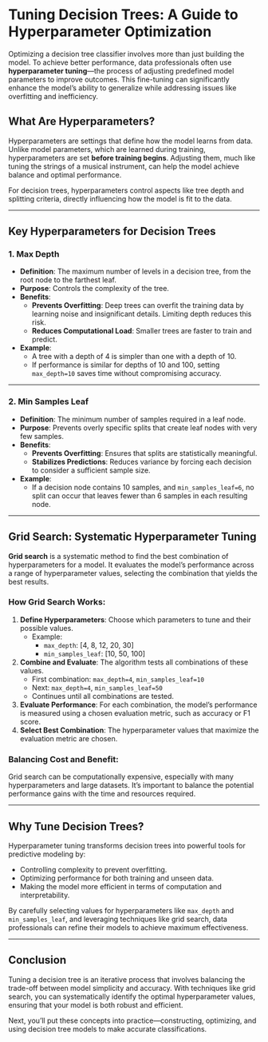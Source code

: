 # Tuning Decision Trees: A Guide to Hyperparameter Optimization

Optimizing a decision tree classifier involves more than just building the model. To achieve better performance, data professionals often use **hyperparameter tuning**—the process of adjusting predefined model parameters to improve outcomes. This fine-tuning can significantly enhance the model’s ability to generalize while addressing issues like overfitting and inefficiency.

## What Are Hyperparameters?

Hyperparameters are settings that define how the model learns from data. Unlike model parameters, which are learned during training, hyperparameters are set **before training begins**. Adjusting them, much like tuning the strings of a musical instrument, can help the model achieve balance and optimal performance.

For decision trees, hyperparameters control aspects like tree depth and splitting criteria, directly influencing how the model is fit to the data.

---

## Key Hyperparameters for Decision Trees

### 1. **Max Depth**
- **Definition**: The maximum number of levels in a decision tree, from the root node to the farthest leaf.
- **Purpose**: Controls the complexity of the tree.
- **Benefits**:
  - **Prevents Overfitting**: Deep trees can overfit the training data by learning noise and insignificant details. Limiting depth reduces this risk.
  - **Reduces Computational Load**: Smaller trees are faster to train and predict.
- **Example**:
  - A tree with a depth of 4 is simpler than one with a depth of 10.
  - If performance is similar for depths of 10 and 100, setting `max_depth=10` saves time without compromising accuracy.

---

### 2. **Min Samples Leaf**
- **Definition**: The minimum number of samples required in a leaf node.
- **Purpose**: Prevents overly specific splits that create leaf nodes with very few samples.
- **Benefits**:
  - **Prevents Overfitting**: Ensures that splits are statistically meaningful.
  - **Stabilizes Predictions**: Reduces variance by forcing each decision to consider a sufficient sample size.
- **Example**:
  - If a decision node contains 10 samples, and `min_samples_leaf=6`, no split can occur that leaves fewer than 6 samples in each resulting node.

---

## Grid Search: Systematic Hyperparameter Tuning

**Grid search** is a systematic method to find the best combination of hyperparameters for a model. It evaluates the model’s performance across a range of hyperparameter values, selecting the combination that yields the best results.

### How Grid Search Works:
1. **Define Hyperparameters**: Choose which parameters to tune and their possible values.  
   - Example:  
     - `max_depth`: [4, 8, 12, 20, 30]  
     - `min_samples_leaf`: [10, 50, 100]
2. **Combine and Evaluate**: The algorithm tests all combinations of these values.
   - First combination: `max_depth=4`, `min_samples_leaf=10`
   - Next: `max_depth=4`, `min_samples_leaf=50`
   - Continues until all combinations are tested.
3. **Evaluate Performance**: For each combination, the model’s performance is measured using a chosen evaluation metric, such as accuracy or F1 score.
4. **Select Best Combination**: The hyperparameter values that maximize the evaluation metric are chosen.

### Balancing Cost and Benefit:
Grid search can be computationally expensive, especially with many hyperparameters and large datasets. It’s important to balance the potential performance gains with the time and resources required.

---

## Why Tune Decision Trees?

Hyperparameter tuning transforms decision trees into powerful tools for predictive modeling by:
- Controlling complexity to prevent overfitting.
- Optimizing performance for both training and unseen data.
- Making the model more efficient in terms of computation and interpretability.

By carefully selecting values for hyperparameters like `max_depth` and `min_samples_leaf`, and leveraging techniques like grid search, data professionals can refine their models to achieve maximum effectiveness.

---

## Conclusion

Tuning a decision tree is an iterative process that involves balancing the trade-off between model simplicity and accuracy. With techniques like grid search, you can systematically identify the optimal hyperparameter values, ensuring that your model is both robust and efficient.

Next, you’ll put these concepts into practice—constructing, optimizing, and using decision tree models to make accurate classifications.

